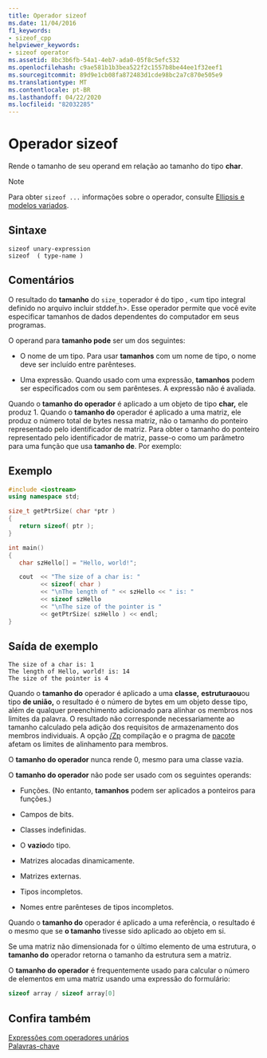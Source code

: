 ```yaml
---
title: Operador sizeof
ms.date: 11/04/2016
f1_keywords:
- sizeof_cpp
helpviewer_keywords:
- sizeof operator
ms.assetid: 8bc3b6fb-54a1-4eb7-ada0-05f8c5efc532
ms.openlocfilehash: c9ae581b1b3bea522f2c1557b8be44ee1f32eef1
ms.sourcegitcommit: 89d9e1cb08fa872483d1cde98bc2a7c870e505e9
ms.translationtype: MT
ms.contentlocale: pt-BR
ms.lasthandoff: 04/22/2020
ms.locfileid: "82032285"
---
```

# <a name="sizeof-operator"></a>Operador sizeof

Rende o tamanho de seu operand em relação ao tamanho do tipo **char**.

> [!NOTE]
> Para obter `sizeof ...` informações sobre o operador, consulte [Ellipsis e modelos variados](../cpp/ellipses-and-variadic-templates.md).

## <a name="syntax"></a>Sintaxe

```
sizeof unary-expression
sizeof  ( type-name )
```

## <a name="remarks"></a>Comentários

O resultado do **tamanho** do `size_t`operador é do tipo , \<um tipo integral definido no arquivo incluir stddef.h>. Esse operador permite que você evite especificar tamanhos de dados dependentes do computador em seus programas.

O operand para **tamanho pode** ser um dos seguintes:

- O nome de um tipo. Para usar **tamanhos** com um nome de tipo, o nome deve ser incluído entre parênteses.

- Uma expressão. Quando usado com uma expressão, **tamanhos** podem ser especificados com ou sem parênteses. A expressão não é avaliada.

Quando o **tamanho do operador** é aplicado a um objeto de tipo **char,** ele produz 1. Quando o **tamanho do** operador é aplicado a uma matriz, ele produz o número total de bytes nessa matriz, não o tamanho do ponteiro representado pelo identificador de matriz. Para obter o tamanho do ponteiro representado pelo identificador de matriz, passe-o como um parâmetro para uma função que usa **tamanho de**. Por exemplo:

## <a name="example"></a>Exemplo

```cpp
#include <iostream>
using namespace std;

size_t getPtrSize( char *ptr )
{
   return sizeof( ptr );
}

int main()
{
   char szHello[] = "Hello, world!";

   cout  << "The size of a char is: "
         << sizeof( char )
         << "\nThe length of " << szHello << " is: "
         << sizeof szHello
         << "\nThe size of the pointer is "
         << getPtrSize( szHello ) << endl;
}
```

## <a name="sample-output"></a>Saída de exemplo

```Output
The size of a char is: 1
The length of Hello, world! is: 14
The size of the pointer is 4
```

Quando o **tamanho do** operador é aplicado a uma **classe,** **estruturaou**ou tipo **de união,** o resultado é o número de bytes em um objeto desse tipo, além de qualquer preenchimento adicionado para alinhar os membros nos limites da palavra. O resultado não corresponde necessariamente ao tamanho calculado pela adição dos requisitos de armazenamento dos membros individuais. A opção [/Zp](../build/reference/zp-struct-member-alignment.md) compilação e o pragma de [pacote](../preprocessor/pack.md) afetam os limites de alinhamento para membros.

O **tamanho do operador** nunca rende 0, mesmo para uma classe vazia.

O **tamanho do operador** não pode ser usado com os seguintes operands:

- Funções. (No entanto, **tamanhos** podem ser aplicados a ponteiros para funções.)

- Campos de bits.

- Classes indefinidas.

- O **vazio**do tipo.

- Matrizes alocadas dinamicamente.

- Matrizes externas.

- Tipos incompletos.

- Nomes entre parênteses de tipos incompletos.

Quando o **tamanho do** operador é aplicado a uma referência, o resultado é o mesmo que se **o tamanho** tivesse sido aplicado ao objeto em si.

Se uma matriz não dimensionada for o último elemento de uma estrutura, o **tamanho do** operador retorna o tamanho da estrutura sem a matriz.

O **tamanho do operador** é frequentemente usado para calcular o número de elementos em uma matriz usando uma expressão do formulário:

```cpp
sizeof array / sizeof array[0]
```

## <a name="see-also"></a>Confira também

[Expressões com operadores unários](../cpp/expressions-with-unary-operators.md)<br/>
[Palavras-chave](../cpp/keywords-cpp.md)
